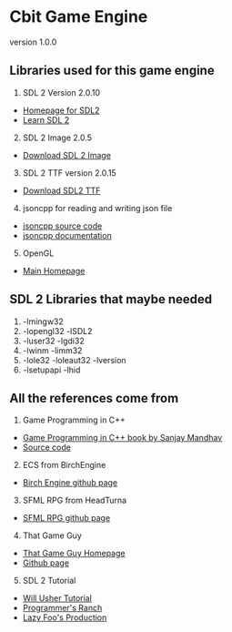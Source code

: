 # Cbit Game Engine
version 1.0.0
## Libraries used for this game engine
1. SDL 2 Version 2.0.10
- [Homepage for SDL2](https://www.libsdl.org/index.php)
- [Learn SDL 2 ](http://wiki.libsdl.org/FrontPage)
2. SDL 2 Image 2.0.5
- [Download SDL 2 Image](https://www.libsdl.org/projects/SDL_image/)
3. SDL 2 TTF version 2.0.15
- [Download SDL2 TTF](https://www.libsdl.org/projects/SDL_ttf/)
4. jsoncpp for reading and writing json file
- [jsoncpp source code](https://github.com/open-source-parsers/jsoncpp)
- [jsoncpp documentation](http://open-source-parsers.github.io/jsoncpp-docs/doxygen/index.html)
5. OpenGL 
- [Main Homepage](https://www.opengl.org/)
  
## SDL 2 Libraries that maybe needed
1. -lmingw32
2. -lopengl32 -lSDL2
3. -luser32 -lgdi32
4. -lwinm -limm32
5. -lole32 -loleaut32 -lversion
6. -lsetupapi -lhid

## All the references come from
1. Game Programming in C++ 
- [Game Programming in C++ book by Sanjay Mandhav](https://www.amazon.com/Game-Programming-Creating-Games-Design/dp/0134597206)
- [Source code](https://github.com/gameprogcpp/code)
2. ECS from BirchEngine
- [Birch Engine github page](https://github.com/carlbirch/BirchEngine/)
3. SFML RPG from HeadTurna
- [SFML RPG github page](https://github.com/Headturna/SFML_RPG)
4. That Game Guy
- [That Game Guy Homepage](http://thatgamesguy.co.uk/game-engine-dev/)
- [Github page](https://github.com/thatgamesguy/that_game_engine)
5. SDL 2 Tutorial
- [Will Usher Tutorial](https://www.willusher.io/pages/sdl2/)
- [Programmer's Ranch](http://www.programmersranch.com/p/sdl2-tutorials.html)
- [Lazy Foo's Production](https://lazyfoo.net/tutorials/SDL/01_hello_SDL/index.php)
